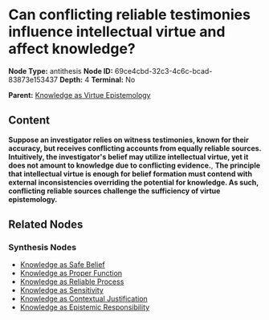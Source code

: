 # Can conflicting reliable testimonies influence intellectual virtue and affect knowledge?

**Node Type:** antithesis
**Node ID:** 69ce4cbd-32c3-4c6c-bcad-83873e153437
**Depth:** 4
**Terminal:** No

**Parent:** [Knowledge as Virtue Epistemology](knowledge-as-virtue-epistemology-synthesis-c1141538-2203-4c37-b894-d418f3e6d1ac.md)

## Content

**Suppose an investigator relies on witness testimonies, known for their accuracy, but receives conflicting accounts from equally reliable sources. Intuitively, the investigator's belief may utilize intellectual virtue, yet it does not amount to knowledge due to conflicting evidence.**, **The principle that intellectual virtue is enough for belief formation must contend with external inconsistencies overriding the potential for knowledge. As such, conflicting reliable sources challenge the sufficiency of virtue epistemology.**

## Related Nodes

### Synthesis Nodes

- [Knowledge as Safe Belief](knowledge-as-safe-belief-synthesis-f81e08cb-6339-4120-84c2-5fefae9cf9ab.md)
- [Knowledge as Proper Function](knowledge-as-proper-function-synthesis-72df35b4-d9af-48a6-a418-85179c856128.md)
- [Knowledge as Reliable Process](knowledge-as-reliable-process-synthesis-c8231c6d-d9f5-4afe-976b-fd79a8ef4b8b.md)
- [Knowledge as Sensitivity](knowledge-as-sensitivity-synthesis-73c39b28-1ac4-413e-9b80-743fa6304986.md)
- [Knowledge as Contextual Justification](knowledge-as-contextual-justification-synthesis-11417083-902d-47c1-abf2-f0a2ea257f7d.md)
- [Knowledge as Epistemic Responsibility](knowledge-as-epistemic-responsibility-synthesis-bb117730-3c71-490e-97ca-c3dde2d3d1d7.md)
